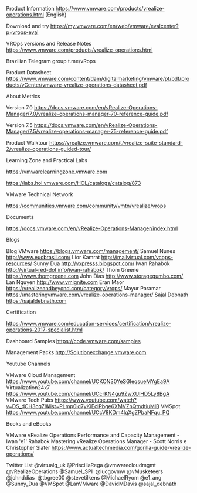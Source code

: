 

Product Information 
https://www.vmware.com/products/vrealize-operations.html (English)

Download and try https://my.vmware.com/en/web/vmware/evalcenter?p=vrops-eval

VROps versions and Release Notes
https://www.vmware.com/products/vrealize-operations.html

Brazilian Telegram group  t.me/vRops

Product Datasheet
https://www.vmware.com/content/dam/digitalmarketing/vmware/pt/pdf/products/vCenter/vmware-vrealize-operations-datasheet.pdf

About Metrics

Version 7.0 https://docs.vmware.com/en/vRealize-Operations-Manager/7.0/vrealize-operations-manager-70-reference-guide.pdf

Version 7.5 https://docs.vmware.com/en/vRealize-Operations-Manager/7.5/vrealize-operations-manager-75-reference-guide.pdf

Product Walktour
https://vrealize.vmware.com/t/vrealize-suite-standard-2/vrealize-operations-guided-tour/

Learning Zone and Practical Labs

https://vmwarelearningzone.vmware.com

https://labs.hol.vmware.com/HOL/catalogs/catalog/873

VMware Technical Network

https://communities.vmware.com/community/vmtn/vrealize/vrops

Documents

https://docs.vmware.com/en/vRealize-Operations-Manager/index.html

Blogs

Blog VMware https://blogs.vmware.com/management/
Samuel Nunes http://www.eucbrasil.com/ 
Lior Kamrat http://imallvirtual.com/vcops-resources/
Sunny Dua http://vxpresss.blogspot.com/
Iwan Rahabok http://virtual-red-dot.info/iwan-rahabok/
Thom Greene https://www.thomgreene.com
John Dias http://www.storagegumbo.com/
Lan Nguyen http://www.vmignite.com
Eran Maor https://vrealizeandbeyond.com/category/vrops/
Mayur Paramar https://masteringvmware.com/vrealize-operations-manager/
Sajal Debnath  https://sajaldebnath.com

Certification

https://www.vmware.com/education-services/certification/vrealize-operations-2017-specialist.html

Dashboard Samples 
https://code.vmware.com/samples

Management Packs
http://Solutionexchange.vmware.com

Youtube Channels

VMware Cloud Management https://www.youtube.com/channel/UCKON30YeSGIeqsueMYgEa9A
Virtualization24x7  https://www.youtube.com/channel/UCcrKN4gu9ZwXUlHD5Ly8BgA
VMware Tech Pubs https://www.youtube.com/watch?v=DS_dCH3cq7I&list=PLmp0id7yKiEclPbge6XMVZnQtndtiuMlB
VMSpot https://www.youtube.com/channel/UCcV8KDm4lqXgZPbaNFqu_PQ

Books and eBooks

VMware vRealize Operations Performance and Capacity Management - Iwan 'e1' Rahabok
Mastering vRealize Operations Manager - Scott Norris e Christopher Slater 
https://www.actualtechmedia.com/gorilla-guide-vrealize-operations/

Twitter List
@virtualg_uk
@PriscillaRega
@vmwarecloudmgmt
@vRealizeOperations
@Samuel_SPI 
@lucgovmw
@vMusketeers
@johnddias 
@tbgree00
@stevetilkens
@MichaelRyom
@e1_ang
@Sunny_Dua
@VMSpot
@LanVMware 
@DavidMDavis
@sajal_debnath


